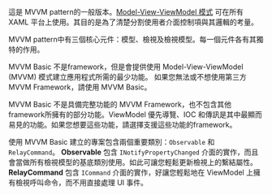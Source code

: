 ﻿這是 MVVM pattern的一般版本。[Model-View-ViewModel 模式](https://en.wikipedia.org/wiki/Model%E2%80%93view%E2%80%93viewmodel) 可在所有 XAML 平台上使用。其目的是為了清楚分割使用者介面控制項與其邏輯的考量。

MVVM pattern中有三個核心元件：模型、檢視及檢視模型。每一個元件各有其獨特的作用。

MVVM Basic 不是framework，但是會提供使用 Model-View-ViewModel (MVVM) 模式建立應用程式所需的最少功能。
如果您無法或不想使用第三方 MVVM Framework，請使用 MVVM Basic。

MVVM Basic 不是具備完整功能的 MVVM Framework，也不包含其他framework所擁有的部分功能。ViewModel 優先導覽、IOC 和傳訊是其中最顯而易見的功能。如果您想要這些功能，請選擇支援這些功能的framework。

使用 MVVM Basic 建立的專案包含兩個重要類別：`Observable` 和 `RelayCommand`。
**Observable** 包含 `INotifyPropertyChanged` 介面的實作，而且會當做所有檢視模型的基底類別使用。如此可讓您輕鬆更新檢視上的繫結屬性。
**RelayCommand** 包含 `ICommand` 介面的實作，好讓您輕鬆地在 ViewModel 上擁有檢視呼叫命令，而不用直接處理 UI 事件。

